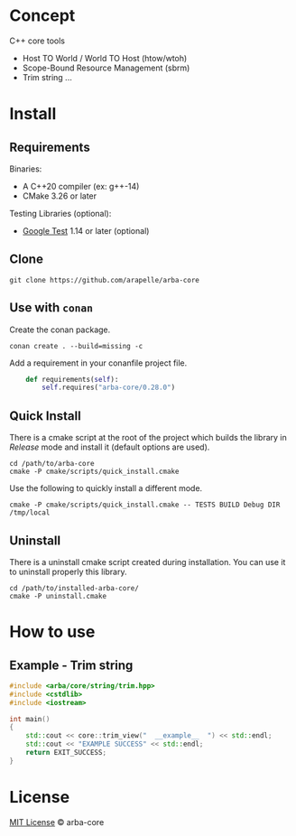 # Concept #

C++ core tools
- Host TO World / World TO Host (htow/wtoh)
- Scope-Bound Resource Management (sbrm)
- Trim string
...

# Install #
## Requirements ##

Binaries:

- A C++20 compiler (ex: g++-14)
- CMake 3.26 or later

Testing Libraries (optional):

- [Google Test](https://github.com/google/googletest) 1.14 or later (optional)

## Clone

```
git clone https://github.com/arapelle/arba-core
```

## Use with `conan`

Create the conan package.
```
conan create . --build=missing -c
```
Add a requirement in your conanfile project file.
```python
    def requirements(self):
        self.requires("arba-core/0.28.0")
```

## Quick Install ##
There is a cmake script at the root of the project which builds the library in *Release* mode and install it (default options are used).
```
cd /path/to/arba-core
cmake -P cmake/scripts/quick_install.cmake
```
Use the following to quickly install a different mode.
```
cmake -P cmake/scripts/quick_install.cmake -- TESTS BUILD Debug DIR /tmp/local
```

## Uninstall ##
There is a uninstall cmake script created during installation. You can use it to uninstall properly this library.
```
cd /path/to/installed-arba-core/
cmake -P uninstall.cmake
```

# How to use
## Example - Trim string
```c++
#include <arba/core/string/trim.hpp>
#include <cstdlib>
#include <iostream>

int main()
{
    std::cout << core::trim_view("  __example__  ") << std::endl;
    std::cout << "EXAMPLE SUCCESS" << std::endl;
    return EXIT_SUCCESS;
}
```

# License

[MIT License](./LICENSE.md) © arba-core
